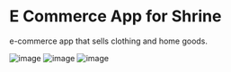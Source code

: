 # E Commerce App for Shrine

e-commerce app that sells clothing and home goods.

![image](https://user-images.githubusercontent.com/63197899/147861269-e29033d8-4bd4-4749-8ec4-bfcd0f46156e.png) 
![image](https://user-images.githubusercontent.com/63197899/147861283-4534f608-74c0-4c94-b129-347ebc4f0e42.png) 
![image](https://user-images.githubusercontent.com/63197899/147861290-2c206ee9-5a70-4100-9b14-631f5fdd3e66.png)



